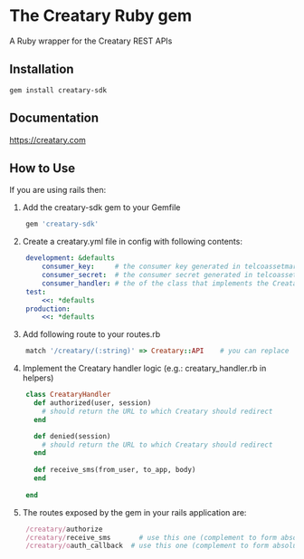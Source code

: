 The Creatary Ruby gem
====================================
A Ruby wrapper for the Creatary REST APIs

Installation
------------
	gem install creatary-sdk
	
Documentation
-------------
<https://creatary.com>

How to Use
----------
If you are using rails then:

1. Add the creatary-sdk gem to your Gemfile

```ruby
	gem 'creatary-sdk'
```

2. Create a creatary.yml file in config with following contents:

```yaml
	development: &defaults
		consumer_key:     # the consumer key generated in telcoassetmarketplace.com for you application
		consumer_secret:  # the consumer secret generated in telcoassetmarketplace.com for you application
		consumer_handler: # the of the class that implements the Creatary handler logic
	test:
		<<: *defaults
	production:
		<<: *defaults
```
		
3. Add following route to your routes.rb

```ruby
	match '/creatary/(:string)' => Creatary::API 	# you can replace 'creatary' with any other namespace
```
	
4. Implement the Creatary handler logic (e.g.: creatary_handler.rb in helpers)

```ruby
	class CreataryHandler
	  def authorized(user, session)
		# should return the URL to which Creatary should redirect
	  end

	  def denied(session)
		# should return the URL to which Creatary should redirect
	  end
	
	  def receive_sms(from_user, to_app, body)
	  end
	  
	end
```	

5. The routes exposed by the gem in your rails application are:

```ruby
	/creatary/authorize
	/creatary/receive_sms		# use this one (complement to form absolute path) as SMS URL when registering your application in telcoassetmarketplace.com
	/creatary/oauth_callback  # use this one (complement to form absolute path) as OAUTH callback URL when registering your application in telcoassetmarketplace.com
```
